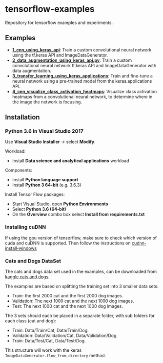 tensorflow-examples
=====================

Repository for tensorflow examples and experiments.

## Examples

 * [**1_cnn_using_keras_api**](https://github.com/mdabros/tensorflow-examples/blob/master/src/1_cnn_using_keras_api.py): Train a custom convolutional neural network using the tf.keras API and ImageDataGenerator.
 * [**2_data_augmentation_using_keras_api.py**](https://github.com/mdabros/tensorflow-examples/blob/master/src/2_data_augmentation_using_keras_api): Train a custom convolutional neural network tf.keras API and ImageDataGenerator with data augmentation.
 * [**3_transfer_learning_using_keras_applications**](https://github.com/mdabros/tensorflow-examples/blob/master/src/3_transfer_learning_using_keras_applications.py): Train and fine-tune a neural network using a pre-trained model from the keras.applications API.
 * [**4_cnn_visualize_class_activation_heatmaps**](https://github.com/mdabros/tensorflow-examples/blob/master/src/4_cnn_visualize_class_activation_heatmaps.py): Visualize class activation heatmaps from a convolutional neural network, to determine where in the image the network is focusing.

## Installation

### Python 3.6 in Visual Studio 2017
Use **Visual Studio Installer** -> select **Modify**.

Workload:
 * Install **Data science and analytical applications**  workload

Components:
 * Install **Python language support**
 * Install **Python 3 64-bit** (e.g. 3.6.3)

Install Tensor Flow packages:
 * Start Visual Studio, open **Python Environments**
 * Select **Python 3.6 (64-bit)**
 * On the **Overview** combo box select **Install from requirements.txt**
 
### Installing cuDNN
If using the gpu version of tensorflow, make sure to check which version of cuda and cuDNN is supported. 
Then follow the instructions on [cudnn-install-windows](https://docs.nvidia.com/deeplearning/sdk/cudnn-install/index.html#install-windows)

### Cats and Dogs DataSet
The cats and dogs data set used in the examples, can be downloaded from [kaggle cats and dogs](https://www.kaggle.com/c/dogs-vs-cats/data).

The examples are based on splitting the training set into 3 smaller data sets:
 * Train: the first 2000 cat and the first 2000 dog images.
 * Validation: The next 1000 cat and the next 1000 dog images.
 * Test: The next 1000 cat and the next 1000 dog images.

The 3 sets should each be placed in a separate folder, with sub folders for each class (cat and dog):
 - Train: Data/Train/Cat, Data/Train/Dog.
 - Validation: Data/Validation/Cat, Data/Validation/Dog.
 - Train: Data/Test/Cat, Data/Test/Dog.

This structure will work with the keras `ImageDataGenerator.flow_from_directory` method. 

